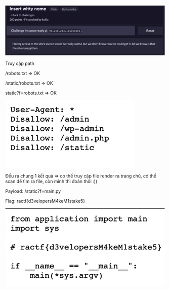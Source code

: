 ![image-20200608202835359](images/image-20200608202835359.png)

Truy cập path 

/robots.txt => OK

/static/robots.txt => OK

static?f=robots.txt => OK

![image-20200608203056420](images/image-20200608203056420.png)

Đều ra chung 1 kết quả => có thể truy cập file render ra trang chủ, có thể scan để tìm ra file, còn mình thì đoán thôi :))

Payload: /static?f=main.py

Flag: ractf{d3velopersM4keM1stake5}

![image-20200608203355737](images/image-20200608203355737.png)

